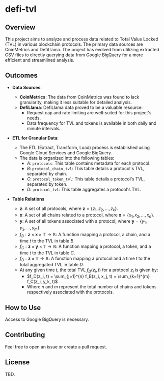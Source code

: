 # defi-tvl

## Overview
This project aims to analyze and process data related to Total Value Locked (TVL) in various blockchain protocols. The primary data sources are CoinMetrics and DefiLlama. The project has evolved from utilizing extracted CSV files to directly querying data from Google BigQuery for a more efficient and streamlined analysis.

## Outcomes
- **Data Sources**:
  - **CoinMetrics**: The data from CoinMetrics was found to lack granularity, making it less suitable for detailed analysis.
  - **DefiLlama**: DefiLlama data proved to be a valuable resource:
    - Request cap and rate limiting are well-suited for this project's needs.
    - Data frequency for TVL and tokens is available in both daily and minute intervals.
    
- **ETL for Granular Data**:
  - The ETL (Extract, Transform, Load) process is established using Google Cloud Services and Google BigQuery.
  - The data is organized into the following tables:
    - $A$: `protocols`: This table contains metadata for each protocol.
    - $B$: `protocol_chain_tvl`: This table details a protocol's TVL, separated by chain.
    - $C$: `protocol_token_tvl`: This table details a protocol's TVL, separated by token.
    - $D$: `protocol_tvl`: This table aggregates a protocol's TVL.

- **Table Relations**
  - $\mathbf{z}$: A set of all protocols, where $\mathbf{z} = \{z_1, z_2, \dots, z_k\}$.
  - $\mathbf{x}$: A set of all chains related to a protocol, where $\mathbf{x} = \{x_1, x_2, \dots, x_n\}$.
  - $\mathbf{y}$: A set of all tokens associated with a protocol, where $\mathbf{y} = \{y_1, y_2, \dots, y_m\}$.
  - $f_B: \mathbf{z} \times \mathbf{x} \times \mathbb{T} \rightarrow \mathbb{R}$: A function mapping a protocol, a chain, and a time $t$ to the TVL in table $B$.
  - $f_C: \mathbf{z} \times \mathbf{y} \times \mathbb{T} \rightarrow \mathbb{R}$: A function mapping a protocol, a token, and a time $t$ to the TVL in table $C$.
  - $f_D: \mathbf{z} \times \mathbb{T} \rightarrow \mathbb{R}$: A function mapping a protocol and a time $t$ to the total aggregated TVL in table $D$.
  - At any given time $t$, the total TVL $f_D(z_i, t)$ for a protocol $z_i$ is given by:
    - $f_D(z_i, t) = \sum_{j=1}^{n} f_B(z_i, x_j, t) = \sum_{k=1}^{m} f_C(z_i, y_k, t)$
    - Where $n$ and $m$ represent the total number of chains and tokens respectively associated with the protocols.

## How to Use
Access to Google BigQuery is necessary. 

## Contributing
Feel free to open an issue or create a pull request.

## License
TBD. 